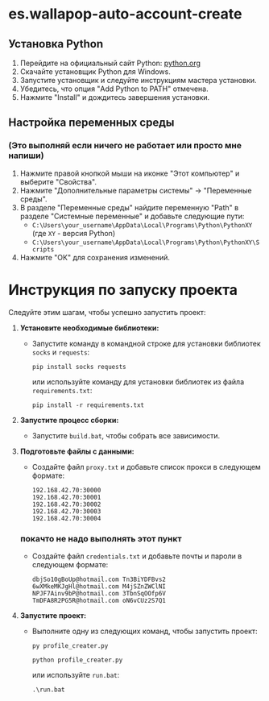 # es.wallapop-auto-account-create

## Установка Python

1. Перейдите на официальный сайт Python: [python.org](https://www.python.org/)
2. Скачайте установщик Python для Windows.
3. Запустите установщик и следуйте инструкциям мастера установки.
4. Убедитесь, что опция "Add Python to PATH" отмечена.
5. Нажмите "Install" и дождитесь завершения установки.

## Настройка переменных среды
### (Это выполняй если ничего не работает или просто мне напиши)
1. Нажмите правой кнопкой мыши на иконке "Этот компьютер" и выберите "Свойства".
2. Нажмите "Дополнительные параметры системы" -> "Переменные среды".
3. В разделе "Переменные среды" найдите переменную "Path" в разделе "Системные переменные" и добавьте следующие пути:
   - `C:\Users\your_username\AppData\Local\Programs\Python\PythonXY` (где `XY` - версия Python)
   - `C:\Users\your_username\AppData\Local\Programs\Python\PythonXY\Scripts`
4. Нажмите "ОК" для сохранения изменений.


# Инструкция по запуску проекта

Следуйте этим шагам, чтобы успешно запустить проект:

1. **Установите необходимые библиотеки:**

   - Запустите команду в командной строке для установки библиотек `socks` и `requests`:
     ```
     pip install socks requests
     ```

     или используйте команду для установки библиотек из файла `requirements.txt`:
     ```
     pip install -r requirements.txt
     ```

2. **Запустите процесс сборки:**

   - Запустите `build.bat`, чтобы собрать все зависимости.

3. **Подготовьте файлы с данными:**

   - Создайте файл `proxy.txt` и добавьте список прокси в следующем формате:
     ```
     192.168.42.70:30000
     192.168.42.70:30001
     192.168.42.70:30002
     192.168.42.70:30003
     192.168.42.70:30004
     ```
   ### покачто не надо выполнять этот пункт
   - Создайте файл `credentials.txt` и добавьте почты и пароли в следующем формате:
     ```
     dbjSo10gBoUp@hotmail.com Tn3BiYDFBvs2
     6wXMkeMKJgHl@hotmail.com M4jSZnZWClNI
     NPJF7Ainv9bP@hotmail.com 3TbnSqOOfp6V
     TmDFA8R2PG5R@hotmail.com oN6vCUz2S7Q1
     ```

4. **Запустите проект:**

   - Выполните одну из следующих команд, чтобы запустить проект:
     ```
     py profile_creater.py
     ```

     ```
     python profile_creater.py
     ```

     или используйте `run.bat`:
     ```
     .\run.bat
     ```
